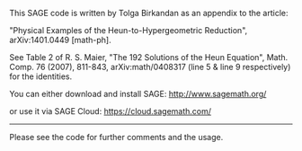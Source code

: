 This SAGE code is written by Tolga Birkandan as an appendix to the article:

"Physical Examples of the Heun-to-Hypergeometric Reduction", arXiv:1401.0449 [math-ph].

See Table 2 of R. S. Maier, "The 192 Solutions of the Heun Equation", Math. Comp. 76 (2007), 811-843, arXiv:math/0408317 (line 5 & line 9 respectively) for the identities.

You can either download and install SAGE: http://www.sagemath.org/

or use it via SAGE Cloud: https://cloud.sagemath.com/

-----------
Please see the code for further comments and the usage.
